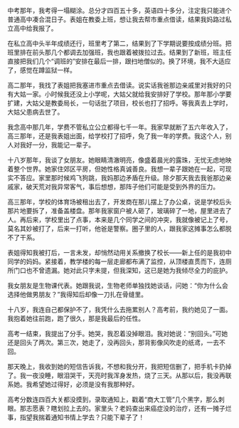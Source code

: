 中考那年，我考得一塌糊涂。总分才四百五十多，英语四十多分，注定我只能进个普通高中凑合混日子。表姐在教委上班，想让我去帮市重点借读，结果我妈路过私立高中给我报了。

在私立高中头半年成绩还行，班里考了第二，结果到了下学期说要按成绩分班。把班里排在前头那几个都调去加强班，我也跟着被拨拉过去。结果到了新班，班主任直接把我们几个“调班的”安排在最后一排，跟扫地僧似的。换了环境，我不大适应了，感觉在蹲监狱一样。

高二那年，我找了表姐把我塞进市重点去借读。说实话我爸那边亲戚里对我好的只有大姑一家。小时候我还没上小学呢，大姑父就给我安排好了学校。那年那小学要扩建，大姑父是教委局长，一句话批了项目，校长也打了招呼。等我真去上学时，大姑父患病去世了。

我念高中那几年，学费不管私立公立都得七千一年。我家早就断了五六年收入了，高三那年，还是我表姐出面，给学校打了招呼，免了我一年的学费。我这个人，别人对我好一分，我能记一辈子。

十八岁那年，我谈了女朋友。她眼睛清澈明亮，像盛着晨光的露珠，无忧无虑地映着整个世界。她家住郊区平房，但她性格真诚善良。我想一辈子跟她在一起，可现实不答应。家里那时候鸡飞狗跳，我妈那边矛盾在升级。除夕那天我去我爸那边亲戚家，破天荒对我异常客气，事后想想，那阵子他们可能是受到外界的压力。

高三那年，学校的体育场被租出去了，开发商在那儿摆上了办公桌，说是学校后头那片地要拆了，准备盖楼盘。那年我家窗户被人砸了，玻璃碎了一地，屋里进去了人。再后来，学校里出了点事，本来是几个同学之间的冲突，我就像被记上了号，莫名其妙被打了，后来一打听，他爸是警察。圈子里的人，跟我家这摊事怎么都脱不了干系。

表姐得知我被打后，一言未发，却悄然动用关系撤换了校长——新上任的是我初中同学的妈妈。紧接着，教学楼的每一层走廊都布满了监控，从顶楼直贯而下，连厕所门口也不曾遗漏。她对此只字未提，但我深知，这已是她为我倾尽全力的庇护。

我女朋友是生物课代表。她跟我说，生物老师单独找她谈话，问她：“你为什么会选择他做男朋友？”我得知后却像一刀扎在骨缝里。

十八岁，我连自己都保护不了，我凭什么去拖累别人？高考前，我约她见了一面。我抱着她往前跑，跑了很久，那是我最后的任性。

高考一结束，我提出了分手。她哭，我忍着没掉眼泪。我对她说：“别回头。”可她还是回头了两次。第三次，她走了，没再回头，那背影像风吹走的纸鸢，一去不回。

那天晚上，我收到她的短信告诉我，不想和我分开，我把短信删了，把手机卡扔掉了。我一夜没睡，眼泪哭干，天亮时我浑身发热，烧了三天。从那以后，我没再联系她。我希望她过得好，必须是没有我那种好。

高考分数连四百大关都没摸到，录取通知上，戳着“商大工管”几个黑字，那么刺眼。那志愿表？瞎划拉上去的。家里头？老妈查出来癌症没的治疗，还有一摊子烂事，指望我揣着通知书情上学去？只能下辈子了！